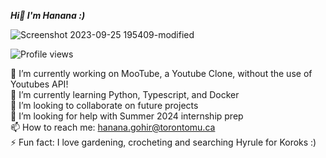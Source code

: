 ***Hi👋 I'm Hanana :)***  


![Screenshot 2023-09-25 195409-modified](https://github.com/hananagohir/hananagohir/assets/73364515/0c1b7ad0-f855-42da-a71d-aa8e5a4477d3)


![Profile views](https://shields.io/github/views/hanangohir?label=Profile%20views&style=social)



🔭 I’m currently working on MooTube, a Youtube Clone, without the use of Youtubes API!  
🌱 I’m currently learning Python, Typescript, and Docker  
👯 I’m looking to collaborate on future projects  
🤔 I’m looking for help with Summer 2024 internship prep  
📫 How to reach me: hanana.gohir@torontomu.ca  
⚡ Fun fact: I love gardening, crocheting and searching Hyrule for Koroks :) 


